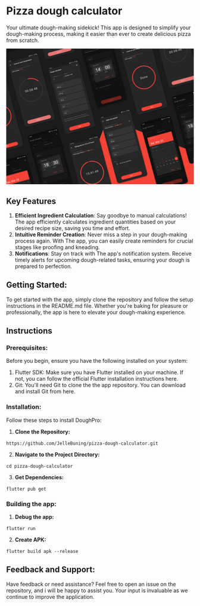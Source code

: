 # Pizza dough calculator
Your ultimate dough-making sidekick! This app is designed to simplify your dough-making process, making it easier than ever to create delicious pizza from scratch.

![alt text](img/design.png "App design")

## Key Features
1. **Efficient Ingredient Calculation**: Say goodbye to manual calculations! The app efficiently calculates ingredient quantities based on your desired recipe size, saving you time and effort.
2. **Intuitive Reminder Creation**: Never miss a step in your dough-making process again. With The app, you can easily create reminders for crucial stages like proofing and kneading.
3. **Notifications**: Stay on track with The app's notification system. Receive timely alerts for upcoming dough-related tasks, ensuring your dough is prepared to perfection.

## Getting Started:
To get started with the app, simply clone the repository and follow the setup instructions in the README.md file. Whether you're baking for pleasure or professionally, the app is here to elevate your dough-making experience.

## Instructions
### Prerequisites:
Before you begin, ensure you have the following installed on your system:
1. Flutter SDK: Make sure you have Flutter installed on your machine. If not, you can follow the official Flutter installation instructions here.
2. Git: You'll need Git to clone the the app repository. You can download and install Git from here.
### Installation:
Follow these steps to install DoughPro:

1. **Clone the Repository:**
```
https://github.com/JelleBuning/pizza-dough-calculator.git
```
2. **Navigate to the Project Directory:**
```
cd pizza-dough-calculator
```
3. **Get Dependencies:**
```
flutter pub get
```

### Building the app:
1. **Debug the app:**
```
flutter run
```
2. **Create APK:**
```
flutter build apk --release
```

## Feedback and Support:
Have feedback or need assistance? Feel free to open an issue on the repository, and i will be happy to assist you. Your input is invaluable as we continue to improve the application.


